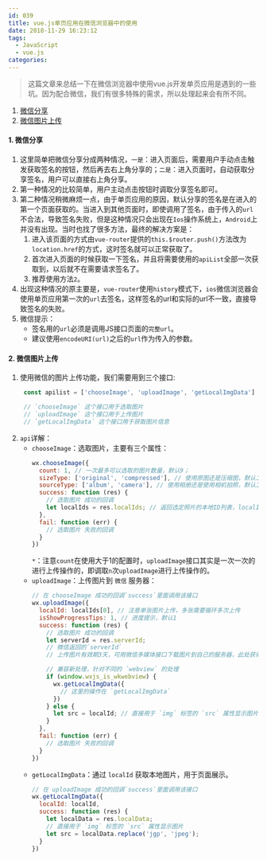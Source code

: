 ```yaml
---
id: 039
title: vue.js单页应用在微信浏览器中的使用
date: 2018-11-29 16:23:12
tags:
  - JavaScript
  - vue.js
categories:
---
```


> 这篇文章来总结一下在微信浏览器中使用vue.js开发单页应用是遇到的一些坑。因为配合微信，我们有很多特殊的需求，所以处理起来会有所不同。

1. <a href="#share">微信分享</a>
2. <a href="#uploadImage">微信图片上传</a>



#### <a name="dependencies">1. 微信分享</a>
1. 这里简单把微信分享分成两种情况，`一是`：进入页面后，需要用户手动点击触发获取签名的按钮，然后再去右上角分享的；`二是`：进入页面时，自动获取分享签名，用户可以直接右上角分享。
2. 第一种情况的比较简单，用户主动点击按钮时调取分享签名即可。
3. 第二种情况稍微麻烦一点，由于单页应用的原因，默认分享的签名是在进入的第一个页面获取的。当进入到其他页面时，即使调用了签名，由于传入的`url`不合法，导致签名失败，但是这种情况只会出现在`Ios`操作系统上，`Android`上并没有出现。当时也找了很多方法，最终的解决方案是：
    1. 进入该页面的方式由`vue-router`提供的`this.$router.push()`方法改为`location.href`的方式，这时签名就可以正常获取了。
    2. 首次进入页面的时候获取一下签名，并且将需要使用的`apiList`全部一次获取到，以后就不在需要请求签名了。
    3. 推荐使用方法`2`。
4. 出现这种情况的原主要是，`vue-router`使用`history`模式下，`ios`微信浏览器会使用单页应用第一次的`url`去签名，这样签名的url和实际的url不一致，直接导致签名的失败。
5. 微信提示：
    - 签名用的`url`必须是调用JS接口页面的`完整url`。
    - 建议使用`encodeURI(url)`之后的`url`作为传入的参数。

#### <a name="uploadImage">2. 微信图片上传</a>
1. 使用微信的图片上传功能，我们需要用到三个接口:
   ```js
    const apilist = ['chooseImage', 'uploadImage', 'getLocalImgData']

    // `chooseImage` 这个接口用于选取图片
    // `uploadImage` 这个接口用于上传图片
    // `getLocalImgData` 这个接口用于获取图片信息
   ```
2. `api`详解：
    - `chooseImage`：选取图片，主要有三个属性：
      ```js
      wx.chooseImage({
        count: 1, // 一次最多可以选取的图片数量，默认9；
        sizeType: ['original', 'compressed'], // 使用原图还是压缩图，默认二者都有
        sourceType: ['album', 'camera'], // 使用相册还是使用相机拍照，默认二者都有
        success: function (res) {
          // 选取图片 成功的回调
          let localIds = res.localIds; // 返回选定照片的本地ID列表，localId可以作为img标签的src属性显示图片
        },
        fail: function (err) {
          // 选取图片 失败的回调
        }
      })
      ```
      `*`：注意`count`在使用大于1的配置时，`uploadImage`接口其实是一次一次的进行上传操作的，即调取`n`次`uploadImage`进行上传操作的。
    - `uploadImage`：上传图片到 `微信` 服务器：
      ```js
      // 在 chooseImage 成功的回调`success`里面调用该接口
      wx.uploadImage({
        localId: localIds[0], // 注意单张图片上传，多张需要循环多次上传
        isShowProgressTips: 1, // 进度提示，默认1
        success: function (res) {
          // 选取图片 成功的回调
          let serverId = res.serverId; 
          // 微信返回的`serverId`
          // 上传图片有效期3天，可用微信多媒体接口下载图片到自己的服务器，此处获得的 serverId 即 media_id

          // 兼容新处理，针对不同的 `webview` 的处理
          if (window.wxjs_is_wkwebview) {
            wx.getLocalImgData({
              // 这里的操作在 `getLocalImgData`
            })
          } else {
            let src = localId; // 直接用于 `img` 标签的 `src` 属性显示图片
          }
        },
        fail: function (err) {
          // 选取图片 失败的回调
        }
      })
      ```
    - `getLocalImgData`：通过 `localId` 获取本地图片，用于页面展示。
      ```js
      // 在 uploadImage 成功的回调`success`里面调用该接口
      wx.getLocalImgData({
        localId: localId,
        success: function (res) {
          let localData = res.localData;
          // 直接用于 `img` 标签的 `src` 属性显示图片
          let src = localData.replace('jgp', 'jpeg');
        }
      })
      ```